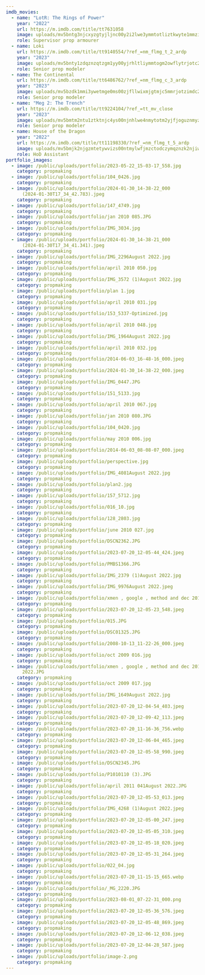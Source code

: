 ```yaml
---
imdb_movies:
  - name: "LotR: The Rings of Power"
    year: "2022"
    url: https://m.imdb.com/title/tt7631058
    image: uploads/mv5bntg3njcxyzgtyjljnc00y2i2lwe3ymmtotliztkwyte1mmzixkeyxkfqcgdeqxvynty4ndc5mde-._v1_fmjpg_ux1080_.jpg
    role: Supervisor prop armourer
  - name: Loki
    url: https://m.imdb.com/title/tt9140554/?ref_=nm_flmg_t_2_ardp
    year: "2023"
    image: uploads/mv5bnty1zdqznzqtzgm1yy00yjrhltliymmtogm2owflytrjotc2xkeyxkfqcgdeqxvymty3mde5mdy1._v1_ql75_uy562_cr35-0-380-562_.jpg
    role: Senior prop modeler
  - name: The Continental
    url: https://m.imdb.com/title/tt6486762/?ref_=nm_flmg_c_3_ardp
    year: "2023"
    image: uploads/mv5bzdk1mmi3ywetmge0ms00zjfllwixmjgtmjc5mmrjotzimdc2xkeyxkfqcgdeqxvymdm2ndm2mq-._v1_ql75_ux380_cr0-0-380-562_.jpg
    role: Senior prop modeler
  - name: "Meg 2: The Trench"
    url: https://m.imdb.com/title/tt9224104/?ref_=tt_mv_close
    year: "2023"
    image: uploads/mv5bmtm2ntu1ztktnjc4ys00njnhlwe4nmytotm2yjfjoguznmyzxkeyxkfqcgdeqxvyode5nze3ote-._v1_ql75_ux380_cr0-0-380-562_.jpg
    role: Senior prop modeler
  - name: House of the Dragon
    year: "2022"
    url: https://m.imdb.com/title/tt11198330/?ref_=nm_flmg_t_5_ardp
    image: uploads/mv5bmjk2njgzmtetywvizs00ntmylwfjmzctodczymqznzk2njiwxkeyxkfqcgdeqxvymteymjm2ndc2._v1_ql75_ux380_cr0-0-380-562_.jpg
    role: HoD Assistant
portfolio_images:
  - image: /public/uploads/portfolio/2023-05-22_15-03-17_558.jpg
    category: propmaking
  - image: /public/uploads/portfolio/104_0426.jpg
    category: propmaking
  - image: /public/uploads/portfolio/2024-01-30_14-38-22_000
      (2024-01-30T17_34_42.783).jpeg
    category: propmaking
  - image: /public/uploads/portfolio/147_4749.jpg
    category: propmaking
  - image: /public/uploads/portfolio/jan 2010 085.JPG
    category: propmaking
  - image: /public/uploads/portfolio/IMG_3034.jpg
    category: propmaking
  - image: /public/uploads/portfolio/2024-01-30_14-38-21_000
      (2024-01-30T17_34_41.341).jpeg
    category: propmaking
  - image: /public/uploads/portfolio/IMG_2296August 2022.jpg
    category: propmaking
  - image: /public/uploads/portfolio/april 2010 050.jpg
    category: propmaking
  - image: /public/uploads/portfolio/IMG_3572 (1)August 2022.jpg
    category: propmaking
  - image: /public/uploads/portfolio/plan 1.jpg
    category: propmaking
  - image: /public/uploads/portfolio/april 2010 031.jpg
    category: propmaking
  - image: /public/uploads/portfolio/153_5337-Optimized.jpg
    category: propmaking
  - image: /public/uploads/portfolio/april 2010 048.jpg
    category: propmaking
  - image: /public/uploads/portfolio/IMG_1964August 2022.jpg
    category: propmaking
  - image: /public/uploads/portfolio/april 2010 032.jpg
    category: propmaking
  - image: /public/uploads/portfolio/2014-06-03_16-48-16_000.jpeg
    category: propmaking
  - image: /public/uploads/portfolio/2024-01-30_14-38-22_000.jpeg
    category: propmaking
  - image: /public/uploads/portfolio/IMG_0447.JPG
    category: propmaking
  - image: /public/uploads/portfolio/151_5133.jpg
    category: propmaking
  - image: /public/uploads/portfolio/april 2010 067.jpg
    category: propmaking
  - image: /public/uploads/portfolio/jan 2010 080.JPG
    category: propmaking
  - image: /public/uploads/portfolio/104_0420.jpg
    category: propmaking
  - image: /public/uploads/portfolio/may 2010 006.jpg
    category: propmaking
  - image: /public/uploads/portfolio/2014-06-03_08-08-07_000.jpeg
    category: propmaking
  - image: /public/uploads/portfolio/perspective.jpg
    category: propmaking
  - image: /public/uploads/portfolio/IMG_4081August 2022.jpg
    category: propmaking
  - image: /public/uploads/portfolio/plan2.jpg
    category: propmaking
  - image: /public/uploads/portfolio/157_5712.jpg
    category: propmaking
  - image: /public/uploads/portfolio/016_10.jpg
    category: propmaking
  - image: /public/uploads/portfolio/128_2803.jpg
    category: propmaking
  - image: /public/uploads/portfolio/june 2010 027.jpg
    category: propmaking
  - image: /public/uploads/portfolio/DSCN2362.JPG
    category: propmaking
  - image: /public/uploads/portfolio/2023-07-20_12-05-44_424.jpeg
    category: propmaking
  - image: /public/uploads/portfolio/PMBS1366.JPG
    category: propmaking
  - image: /public/uploads/portfolio/IMG_2379 (1)August 2022.jpg
    category: propmaking
  - image: /public/uploads/portfolio/IMG_9976August 2022.jpeg
    category: propmaking
  - image: /public/uploads/portfolio/xmen , google , method and dec 2010 068.JPG
    category: propmaking
  - image: /public/uploads/portfolio/2023-07-20_12-05-23_548.jpeg
    category: propmaking
  - image: /public/uploads/portfolio/015.JPG
    category: propmaking
  - image: /public/uploads/portfolio/DSC01325.JPG
    category: propmaking
  - image: /public/uploads/portfolio/2008-10-13_11-22-26_000.jpeg
    category: propmaking
  - image: /public/uploads/portfolio/oct 2009 016.jpg
    category: propmaking
  - image: /public/uploads/portfolio/xmen , google , method and dec 2010 033August
      2022.JPG
    category: propmaking
  - image: /public/uploads/portfolio/oct 2009 017.jpg
    category: propmaking
  - image: /public/uploads/portfolio/IMG_1649August 2022.jpg
    category: propmaking
  - image: /public/uploads/portfolio/2023-07-20_12-04-54_403.jpeg
    category: propmaking
  - image: /public/uploads/portfolio/2023-07-20_12-09-42_113.jpeg
    category: propmaking
  - image: /public/uploads/portfolio/2023-07-20_11-16-36_756.webp
    category: propmaking
  - image: /public/uploads/portfolio/2023-07-20_12-06-04_465.jpeg
    category: propmaking
  - image: /public/uploads/portfolio/2023-07-20_12-05-58_990.jpeg
    category: propmaking
  - image: /public/uploads/portfolio/DSCN2345.JPG
    category: propmaking
  - image: /public/uploads/portfolio/P1010110 (3).JPG
    category: propmaking
  - image: /public/uploads/portfolio/april 2011 041August 2022.JPG
    category: propmaking
  - image: /public/uploads/portfolio/2023-07-20_12-05-53_013.jpeg
    category: propmaking
  - image: /public/uploads/portfolio/IMG_4268 (1)August 2022.jpeg
    category: propmaking
  - image: /public/uploads/portfolio/2023-07-20_12-05-00_247.jpeg
    category: propmaking
  - image: /public/uploads/portfolio/2023-07-20_12-05-05_310.jpeg
    category: propmaking
  - image: /public/uploads/portfolio/2023-07-20_12-05-18_020.jpeg
    category: propmaking
  - image: /public/uploads/portfolio/2023-07-20_12-05-31_264.jpeg
    category: propmaking
  - image: /public/uploads/portfolio/022_04.jpg
    category: propmaking
  - image: /public/uploads/portfolio/2023-07-20_11-15-15_665.webp
    category: propmaking
  - image: /public/uploads/portfolio/_MG_2220.JPG
    category: propmaking
  - image: /public/uploads/portfolio/2023-08-01_07-22-31_000.png
    category: propmaking
  - image: /public/uploads/portfolio/2023-07-20_12-05-36_576.jpeg
    category: propmaking
  - image: /public/uploads/portfolio/2023-07-20_12-05-48_869.jpeg
    category: propmaking
  - image: /public/uploads/portfolio/2023-07-20_12-06-12_038.jpeg
    category: propmaking
  - image: /public/uploads/portfolio/2023-07-20_12-04-28_587.jpeg
    category: propmaking
  - image: /public/uploads/portfolio/image-2.png
    category: propmaking
---
```

